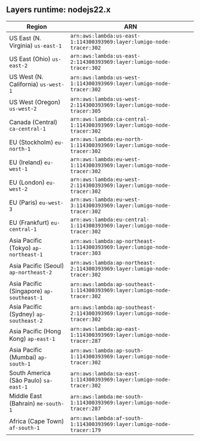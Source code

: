 Layers runtime: nodejs22.x
----
| Region | ARN |
| --- | --- |
|US East (N. Virginia)  `us-east-1`|`arn:aws:lambda:us-east-1:114300393969:layer:lumigo-node-tracer:302`|
|US East (Ohio)  `us-east-2`|`arn:aws:lambda:us-east-2:114300393969:layer:lumigo-node-tracer:302`|
|US West (N. California)  `us-west-1`|`arn:aws:lambda:us-west-1:114300393969:layer:lumigo-node-tracer:302`|
|US West (Oregon)  `us-west-2`|`arn:aws:lambda:us-west-2:114300393969:layer:lumigo-node-tracer:305`|
|Canada (Central)  `ca-central-1`|`arn:aws:lambda:ca-central-1:114300393969:layer:lumigo-node-tracer:302`|
|EU (Stockholm)  `eu-north-1`|`arn:aws:lambda:eu-north-1:114300393969:layer:lumigo-node-tracer:302`|
|EU (Ireland)  `eu-west-1`|`arn:aws:lambda:eu-west-1:114300393969:layer:lumigo-node-tracer:302`|
|EU (London)  `eu-west-2`|`arn:aws:lambda:eu-west-2:114300393969:layer:lumigo-node-tracer:302`|
|EU (Paris)  `eu-west-3`|`arn:aws:lambda:eu-west-3:114300393969:layer:lumigo-node-tracer:302`|
|EU (Frankfurt)  `eu-central-1`|`arn:aws:lambda:eu-central-1:114300393969:layer:lumigo-node-tracer:302`|
|Asia Pacific (Tokyo)  `ap-northeast-1`|`arn:aws:lambda:ap-northeast-1:114300393969:layer:lumigo-node-tracer:303`|
|Asia Pacific (Seoul)  `ap-northeast-2`|`arn:aws:lambda:ap-northeast-2:114300393969:layer:lumigo-node-tracer:302`|
|Asia Pacific (Singapore)  `ap-southeast-1`|`arn:aws:lambda:ap-southeast-1:114300393969:layer:lumigo-node-tracer:302`|
|Asia Pacific (Sydney)  `ap-southeast-2`|`arn:aws:lambda:ap-southeast-2:114300393969:layer:lumigo-node-tracer:302`|
|Asia Pacific (Hong Kong)  `ap-east-1`|`arn:aws:lambda:ap-east-1:114300393969:layer:lumigo-node-tracer:287`|
|Asia Pacific (Mumbai)  `ap-south-1`|`arn:aws:lambda:ap-south-1:114300393969:layer:lumigo-node-tracer:302`|
|South America (São Paulo)  `sa-east-1`|`arn:aws:lambda:sa-east-1:114300393969:layer:lumigo-node-tracer:302`|
|Middle East (Bahrain)  `me-south-1`|`arn:aws:lambda:me-south-1:114300393969:layer:lumigo-node-tracer:287`|
|Africa (Cape Town)  `af-south-1`|`arn:aws:lambda:af-south-1:114300393969:layer:lumigo-node-tracer:179`|
